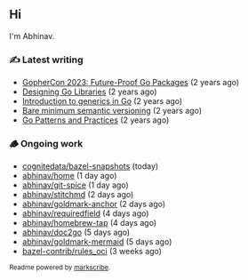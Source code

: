 ## Hi

I'm Abhinav.

### ✍️ Latest writing


- [GopherCon 2023: Future-Proof Go Packages](https://abhinavg.net/2023/09/27/future-proof-packages/) (2 years ago)
- [Designing Go Libraries](https://abhinavg.net/2022/12/06/designing-go-libraries/) (2 years ago)
- [Introduction to generics in Go](https://abhinavg.net/2022/11/23/generics-intro/) (2 years ago)
- [Bare minimum semantic versioning](https://abhinavg.net/2022/11/07/semver/) (2 years ago)
- [Go Patterns and Practices](https://abhinavg.net/2022/09/19/go-patterns-and-practices-talk/) (2 years ago)

### 🪵 Ongoing work


- [cognitedata/bazel-snapshots](https://github.com/cognitedata/bazel-snapshots) (today)
- [abhinav/home](https://github.com/abhinav/home) (1 day ago)
- [abhinav/git-spice](https://github.com/abhinav/git-spice) (1 day ago)
- [abhinav/stitchmd](https://github.com/abhinav/stitchmd) (2 days ago)
- [abhinav/goldmark-anchor](https://github.com/abhinav/goldmark-anchor) (2 days ago)
- [abhinav/requiredfield](https://github.com/abhinav/requiredfield) (4 days ago)
- [abhinav/homebrew-tap](https://github.com/abhinav/homebrew-tap) (4 days ago)
- [abhinav/doc2go](https://github.com/abhinav/doc2go) (5 days ago)
- [abhinav/goldmark-mermaid](https://github.com/abhinav/goldmark-mermaid) (5 days ago)
- [bazel-contrib/rules_oci](https://github.com/bazel-contrib/rules_oci) (3 weeks ago)

<sub>Readme powered by [markscribe](https://github.com/muesli/markscribe).</sub>

